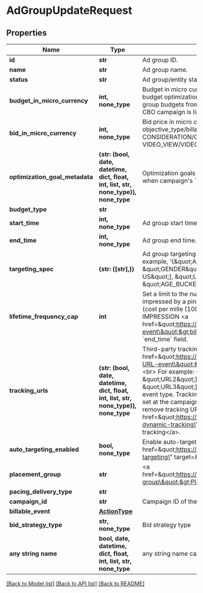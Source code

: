 # AdGroupUpdateRequest


## Properties
Name | Type | Description | Notes
------------ | ------------- | ------------- | -------------
**id** | **str** | Ad group ID. | 
**name** | **str** | Ad group name. | [optional] 
**status** | **str** | Ad group/entity status. | [optional] 
**budget_in_micro_currency** | **int, none_type** | Budget in micro currency. This field is **REQUIRED** for non-CBO (campaign budget optimization) campaigns.  A CBO campaign automatically generates ad group budgets from its campaign budget to maximize campaign outcome. A CBO campaign is limited to 70 or less ad groups. | [optional] 
**bid_in_micro_currency** | **int, none_type** | Bid price in micro currency. This field is **REQUIRED** for the following campaign objective_type/billable_event combinations: AWARENESS/IMPRESSION, CONSIDERATION/CLICKTHROUGH, CATALOG_SALES/CLICKTHROUGH, VIDEO_VIEW/VIDEO_V_50_MRC. | [optional] 
**optimization_goal_metadata** | **{str: (bool, date, datetime, dict, float, int, list, str, none_type)}, none_type** | Optimization goals for objective-based performance campaigns. **REQUIRED** when campaign&#39;s &#x60;objective_type&#x60; is set to &#x60;\&quot;WEB_CONVERSION\&quot;&#x60;. | [optional] 
**budget_type** | **str** |  | [optional] 
**start_time** | **int, none_type** | Ad group start time. Unix timestamp in seconds. Defaults to current time. | [optional] 
**end_time** | **int, none_type** | Ad group end time. Unix timestamp in seconds. | [optional] 
**targeting_spec** | **{str: ([str],)}** | Ad group targeting specification defining the ad group target audience. For example, &#39;{\&quot;APPTYPE\&quot;:[\&quot;iphone\&quot;], \&quot;GENDER\&quot;:[\&quot;male\&quot;], \&quot;LOCALE\&quot;:[\&quot;en-US\&quot;], \&quot;LOCATION\&quot;:[\&quot;501\&quot;], \&quot;AGE_BUCKET\&quot;:[\&quot;25-34\&quot;]}&#39; | [optional] 
**lifetime_frequency_cap** | **int** | Set a limit to the number of times a promoted pin from this campaign can be impressed by a pinner within the past rolling 30 days. Only available for CPM (cost per mille (1000 impressions))  ad groups. A CPM ad group has an IMPRESSION &lt;a href&#x3D;\&quot;https://developers.pinterest.com/docs/redoc/#section/Billable-event\&quot;&gt;billable_event&lt;/a&gt; value. This field **REQUIRES** the &#x60;end_time&#x60; field. | [optional] 
**tracking_urls** | **{str: (bool, date, datetime, dict, float, int, list, str, none_type)}, none_type** | Third-party tracking URLs.&lt;br&gt; JSON object with the format: {\&quot;&lt;a href&#x3D;\&quot;https://developers.pinterest.com/docs/redoc/#section/Tracking-URL-event\&quot;&gt;Tracking event enum&lt;/a&gt;\&quot;:[URL string array],...}&lt;br&gt; For example: {\&quot;impression\&quot;: [\&quot;URL1\&quot;, \&quot;URL2\&quot;], \&quot;click\&quot;: [\&quot;URL1\&quot;, \&quot;URL2\&quot;, \&quot;URL3\&quot;]}.&lt;br&gt;Up to three tracking URLs are supported for each event type. Tracking URLs set at the ad group or ad level can override those set at the campaign level. May be null. Pass in an empty object - {} - to remove tracking URLs.&lt;br&gt;&lt;br&gt; For more information, see &lt;a href&#x3D;\&quot;https://help.pinterest.com/en/business/article/third-party-and-dynamic-tracking\&quot; target&#x3D;\&quot;_blank\&quot;&gt;Third-party and dynamic tracking&lt;/a&gt;. | [optional] 
**auto_targeting_enabled** | **bool, none_type** | Enable auto-targeting for ad group. Also known as &lt;a href&#x3D;\&quot;https://help.pinterest.com/en/business/article/expanded-targeting\&quot; target&#x3D;\&quot;_blank\&quot;&gt;\&quot;expanded targeting\&quot;&lt;/a&gt;. | [optional] 
**placement_group** | **str** | &lt;a href&#x3D;\&quot;https://developers.pinterest.com/docs/redoc/#section/Placement-group\&quot;&gt;Placement group&lt;/a&gt;. | [optional] 
**pacing_delivery_type** | **str** |  | [optional] 
**campaign_id** | **str** | Campaign ID of the ad group. | [optional] 
**billable_event** | [**ActionType**](ActionType.md) |  | [optional] 
**bid_strategy_type** | **str, none_type** | Bid strategy type | [optional] 
**any string name** | **bool, date, datetime, dict, float, int, list, str, none_type** | any string name can be used but the value must be the correct type | [optional]

[[Back to Model list]](../README.md#documentation-for-models) [[Back to API list]](../README.md#documentation-for-api-endpoints) [[Back to README]](../README.md)


